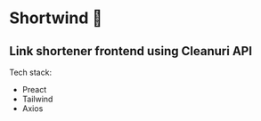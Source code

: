 # Shortwind 💨

## Link shortener frontend using Cleanuri API

Tech stack:

- Preact
- Tailwind
- Axios
